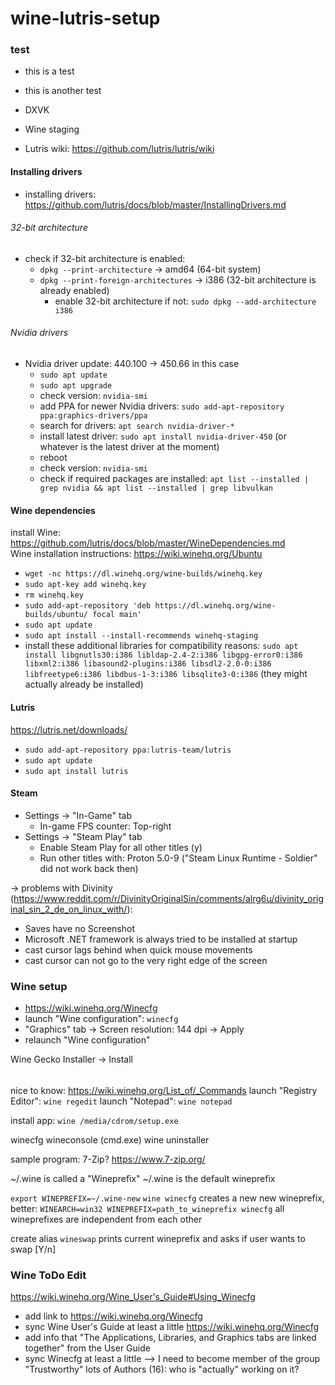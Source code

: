 # wine-lutris-setup

### test

* this is a test
* this is another test

* DXVK
* Wine staging



* Lutris wiki: https://github.com/lutris/lutris/wiki



#### Installing drivers
  * installing drivers: https://github.com/lutris/docs/blob/master/InstallingDrivers.md

###### 32-bit architecture
* check if 32-bit architecture is enabled:
  * `dpkg --print-architecture` → amd64 (64-bit system)
  * `dpkg --print-foreign-architectures` → i386 (32-bit architecture is already enabled)
    * enable 32-bit architecture if not: `sudo dpkg --add-architecture i386`

###### Nvidia drivers
* Nvidia driver update: 440.100 → 450.66 in this case
  * `sudo apt update`
  * `sudo apt upgrade`
  * check version: `nvidia-smi`
  * add PPA for newer Nvidia drivers: `sudo add-apt-repository ppa:graphics-drivers/ppa`
  * search for drivers: `apt search nvidia-driver-*`
  * install latest driver: `sudo apt install nvidia-driver-450` (or whatever is the latest driver at the moment)
  * reboot
  * check version: `nvidia-smi`
  * check if required packages are installed: `apt list --installed | grep nvidia && apt list --installed | grep libvulkan`

#### Wine dependencies
install Wine: https://github.com/lutris/docs/blob/master/WineDependencies.md  
Wine installation instructions: https://wiki.winehq.org/Ubuntu  
* `wget -nc https://dl.winehq.org/wine-builds/winehq.key`
* `sudo apt-key add winehq.key`
* `rm winehq.key`
* `sudo add-apt-repository 'deb https://dl.winehq.org/wine-builds/ubuntu/ focal main'`
* `sudo apt update`
* `sudo apt install --install-recommends winehq-staging`
* install these additional libraries for compatibility reasons: `sudo apt install libgnutls30:i386 libldap-2.4-2:i386 libgpg-error0:i386 libxml2:i386 libasound2-plugins:i386 libsdl2-2.0-0:i386 libfreetype6:i386 libdbus-1-3:i386 libsqlite3-0:i386` (they might actually already be installed)

#### Lutris
https://lutris.net/downloads/  
* `sudo add-apt-repository ppa:lutris-team/lutris`
* `sudo apt update`
* `sudo apt install lutris`

#### Steam
* Settings → "In-Game" tab
  * In-game FPS counter: Top-right
* Settings → "Steam Play" tab
  * Enable Steam Play for all other titles (y)
  * Run other titles with: Proton 5.0-9 ("Steam Linux Runtime - Soldier" did not work back then)

-> problems with Divinity (https://www.reddit.com/r/DivinityOriginalSin/comments/alrg6u/divinity_original_sin_2_de_on_linux_with/):
* Saves have no Screenshot
* Microsoft .NET framework is always tried to be installed at startup
* cast cursor lags behind when quick mouse movements
* cast cursor can not go to the very right edge of the screen

### Wine setup
* https://wiki.winehq.org/Winecfg
* launch "Wine configuration": `winecfg`
* "Graphics" tab → Screen resolution: 144 dpi → Apply
* relaunch "Wine configuration"

Wine Gecko Installer -> Install

######
nice to know:
https://wiki.winehq.org/List_of/_Commands
launch "Registry Editor": `wine regedit`
launch "Notepad": `wine notepad`

install app: `wine /media/cdrom/setup.exe`

winecfg
wineconsole (cmd.exe)
wine uninstaller

sample program: 7-Zip?
https://www.7-zip.org/

~/.wine is called a "Wineprefix"
~/.wine is the default wineprefix

`export WINEPREFIX=~/.wine-new`
`wine winecfg`
creates a new new wineprefix, better:
`WINEARCH=win32 WINEPREFIX=path_to_wineprefix winecfg`
all wineprefixes are independent from each other

create alias `wineswap`
prints current wineprefix and asks if user wants to swap [Y/n]

### Wine ToDo Edit
https://wiki.winehq.org/Wine_User's_Guide#Using_Winecfg
* add link to https://wiki.winehq.org/Winecfg
* sync Wine User's Guide at least a little
https://wiki.winehq.org/Winecfg
* add info that "The Applications, Libraries, and Graphics tabs are linked together" from the User Guide
* sync Winecfg at least a little
--> I need to become member of the group "Trustworthy"
lots of Authors (16): who is "actually" working on it?




